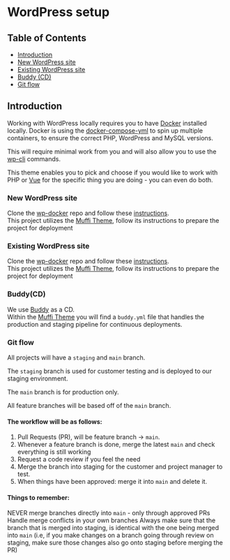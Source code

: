 # WordPress setup

## Table of Contents
- [Introduction](#introduction)
- [New WordPress site](#new-wordpress-site)
- [Existing WordPress site](#existing-wordpress-site)
- [Buddy (CD)](#buddycd)
- [Git flow](#git-flow)


## Introduction
Working with WordPress locally requires you to have [Docker](https://www.docker.com/get-started) installed locally. Docker is using the [docker-compose-yml](https://github.com/abtion/wp-docker/blob/master/docker-compose.yml) to spin up multiple containers, to ensure the correct PHP, WordPress and MySQL versions.

This will require minimal work from you and will also allow you to use the [wp-cli](https://developer.wordpress.org/cli/commands/) commands.

This theme enables you to pick and choose if you would like to work with PHP or [Vue](https://vuejs.org/) for the specific thing you are doing - you can even do both.

### New WordPress site
Clone the [wp-docker](https://github.com/abtion/wp-docker) repo and follow these [instructions](https://github.com/abtion/wp-docker#1-spin-up-a-new-site).  
This project utilizes the [Muffi Theme](https://github.com/abtion/muffi-theme), follow its instructions to prepare the project for deployment

### Existing WordPress site
Clone the [wp-docker](https://github.com/abtion/wp-docker) repo and follow these [instructions](https://github.com/abtion/wp-docker#migrating-an-existing-site).  
This project utilizes the [Muffi Theme](https://github.com/abtion/muffi-theme), follow its instructions to prepare the project for deployment

### Buddy(CD)
We use [Buddy](https://app.buddy.works/login) as a CD.    
Within the [Muffi Theme](https://github.com/abtion/muffi-theme) you will find a `buddy.yml` file that handles the production and staging pipeline for continuous deployments.

### Git flow

All projects will have a `staging` and `main` branch.

The `staging` branch is used for customer testing and is deployed to our staging environment.

The `main` branch is for production only.

All feature branches will be based off of the `main` branch.

#### The workflow will be as follows:
1. Pull Requests (PR), will be feature branch -> `main`.
2. Whenever a feature branch is done, merge the latest `main` and check everything is still working
3. Request a code review if you feel the need
4. Merge the branch into staging for the customer and project manager to test.
5. When things have been approved: merge it into `main` and delete it.


 #### Things to remember:

NEVER merge branches directly into `main` - only through approved PRs
Handle merge conflicts in your own branches
Always make sure that the branch that is merged into staging, is identical with the one being merged into `main` (i.e, if you make changes on a branch going through review on staging, make sure those changes also go onto staging before merging the PR)
